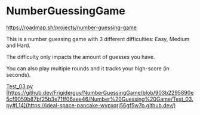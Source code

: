 # NumberGuessingGame

https://roadmap.sh/projects/number-guessing-game

This is a number guessing game with 3 different difficulties: Easy, Medium and Hard.
    
The difficulty only impacts the amount of guesses you have.

You can also play multiple rounds and it tracks your high-score (in seconds).

[Test_03.py](https://github.com/user-attachments/files/22026928/Test_03.py)
[https://github.dev/Frigiderguy/NumberGuessingGame/blob/903b2295890e5cf9059b87bf25b3e71ff06aee46/Number%20Guessing%20Game/Test_03.py#L14](https://ideal-space-pancake-wvpxqrj56gf5w7p.github.dev/)
